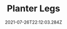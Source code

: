 ---
title: Planter Legs
date: "2021-07-26T22:12:03.284Z"
description: Check out my legs    
mainTopic: false
published: true
rank: "4"
type: "woodworking"
featured: ../../../src/images/stock.jpeg
---